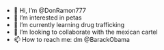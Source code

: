 - 👋 Hi, I’m @DonRamon777
- 👀 I’m interested in petas
- 🌱 I’m currently learning drug trafficking
- 💞️ I’m looking to collaborate with the mexican cartel
- 📫 How to reach me: dm @BarackObama

<!---
DonRamon777/DonRamon777 is a ✨ special ✨ repository because its `README.md` (this file) appears on your GitHub profile.
You can click the Preview link to take a look at your changes.
--->
